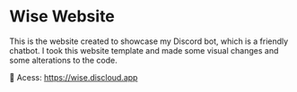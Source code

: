 # Wise Website

This is the website created to showcase my Discord bot, which is a friendly chatbot. I took this website template and made some visual changes and some alterations to the code.

🔗 Acess: https://wise.discloud.app 



